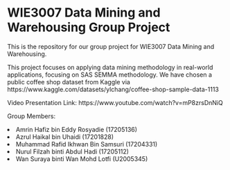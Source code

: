 # WIE3007 Data Mining and Warehousing Group Project

This is the repository for our group project for WIE3007 Data Mining and Warehousing.
<p> This project focuses on applying data mining methodology in real-world applications, focusing on SAS SEMMA methodology.
We have chosen a public coffee shop dataset from Kaggle via https://www.kaggle.com/datasets/ylchang/coffee-shop-sample-data-1113

<p> Video Presentation Link:
https://www.youtube.com/watch?v=mP8zrsDnNiQ

<p>Group Members:</p> 
<li> Amrin Hafiz bin Eddy Rosyadie (17205136)
<li> Azrul Haikal bin Uhaidi (17201828)
<li> Muhammad Rafid Ikhwan Bin Samsuri (17204331)
<li> Nurul Filzah binti Abdul Hadi (17205112)
<li> Wan Suraya binti Wan Mohd Lotfi (U2005345)
